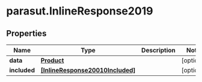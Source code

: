 # parasut.InlineResponse2019

## Properties
Name | Type | Description | Notes
------------ | ------------- | ------------- | -------------
**data** | [**Product**](Product.md) |  | [optional] 
**included** | [**[InlineResponse20010Included]**](InlineResponse20010Included.md) |  | [optional] 


